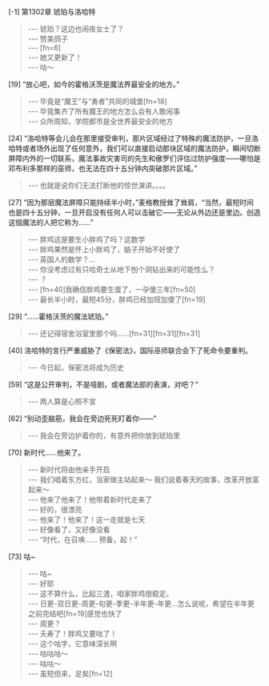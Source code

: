 
[-1] 第1302章 琥珀与洛哈特
>--- 琥珀？这边也闹夜女士了？<br>
>--- 赞美鸽子<br>
>--- [fn=6]<br>
>--- 她又更新了！<br>
>--- 咕～<br>

[19] “放心吧，如今的霍格沃茨是魔法界最安全的地方。”
>--- 毕竟是“魔王”与“勇者”共同的城堡[fn=18]<br>
>--- 毕竟集齐了所有魔王的地方怎么会有人敢闹事<br>
>--- 众所周知，学院都市是全世界最安全的地方<br>

[24] “洛哈特等会儿会在那里接受审判，那片区域经过了特殊的魔法防护，一旦洛哈特或者场外出现了任何意外，我们可以直接启动那块区域的魔法防护，瞬间切断屏障内外的一切联系，魔法事故灾害司的先生和傲罗们评估过防护强度——哪怕是邓布利多那样的巫师，也无法在四十五分钟内突破那片区域。”
>--- 也就是说你们无法打断他的惊世演讲。。。。<br>

[27] “因为那层魔法屏障只能持续半小时，”麦格教授耸了耸肩，“当然，最短时间也是四十五分钟，一旦开启没有任何人可以击破它——无论从外边还是里边。创造这個魔法的人把它称为……”
>--- 胖鸡这是要生小胖鸡了吗？这数学<br>
>--- 胖鸡果然是怀上小胖鸡了，脑子开始不好使了<br>
>--- 英国人的数学？…<br>
>--- 你没考虑过有只哈奇士从地下刨个洞钻出来的可能性么？<br>
>--- ？<br>
>--- [fn=40]我确信胖鸡要生蛋了，一孕傻三年[fn=50]<br>
>--- 最长半小时，最短45分，胖鸡已经加班加傻了[fn=19]<br>

[29] “……霍格沃茨的魔法琥珀。”
>--- 还记得宿舍浴室里那个吗……[fn=31][fn=31][fn=31]<br>

[40] 洛哈特的言行严重威胁了《保密法》，国际巫师联合会下了死命令要重判。
>--- 今日起，保密法将成为历史<br>

[59] “这是公开审判，不是哑剧，或者魔法部的表演，对吧？”
>--- 两人算是心照不宣<br>

[62] “别动歪脑筋，我会在旁边死死盯着你——”
>--- 我会在旁边护着你的，有意外把你放到琥珀里<br>

[70] 新时代……他来了。
>--- 新时代将由他亲手开启<br>
>--- 我们唱着东方红，当家做主站起来～
我们说着春天的故事，改革开放富起来～<br>
>--- 他来了他来了！他带着新时代走来了<br>
>--- 好的，很漂亮<br>
>--- 他来了！他来了！这一走就是七天<br>
>--- 好像看了，又好像没看<br>
>--- “时代，在召唤……
预备，起！”<br>

[73] 咕~
>--- 咕~<br>
>--- 好耶<br>
>--- 这不算什么，比起三渣，咱家胖鸡很稳定。<br>
>--- 日更-双日更-周更-旬更-季更-半年更-年更...怎么说呢，希望在半年更之前完结吧[fn=19]感觉也快了<br>
>--- 周更？<br>
>--- 夭寿了！胖鸡又要咕了！<br>
>--- 这个咕字，它意味深长啊<br>
>--- 咕咕咕～<br>
>--- 咕咕～<br>
>--- 虽短但来，足矣[fn=12]<br>
